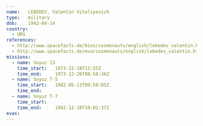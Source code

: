 ```yaml
---
name:	LEBEDEV, Valentin Vitaliyevich
type:	military
dob:	1942-04-14
country:
  - URS
references:
  - http://www.spacefacts.de/bios/cosmonauts/english/lebedev_valentin.htm
  - http://www.spacefacts.de/eva/cosmonauts/english/lebedev_valentin.htm
missions:
  - name: Soyuz 13
    time_start:   1973-12-18T11:55Z
    time_end:     1973-12-26T08:50:36Z
  - name: Soyuz T-5
    time_start:   1982-05-13T09:58:05Z
    time_end:     
  - name: Soyuz T-7
    time_start:   
    time_end:     1982-12-10T19:02:37Z
evas:
---
```

